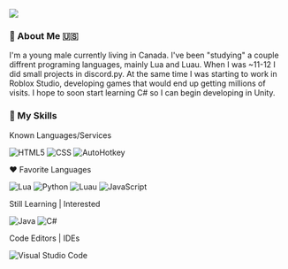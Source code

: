 ![](https:https://github.com/UppedX/UppedX/blob/main/README.md//komarev.com/ghpvc/?username=uppedx&color=006bed)

<h3>📝&nbsp;About Me 🇺🇸</h3>

I'm a young male currently living in Canada. I've been "studying" a couple diffrent programing languages, mainly Lua and Luau. When I was ~11-12 I did small projects in discord.py. At the same time I was starting to work in Roblox Studio, developing games that would end up getting millions of visits. I hope to soon start learning C# so I can begin developing in Unity.

<h3>🚀&nbsp;My Skills </h3>

Known Languages/Services

  ![HTML5](https://img.shields.io/badge/-HTML5-333333?style=flat&logo=HTML5)
  ![CSS](https://img.shields.io/badge/-CSS-333333?style=flat&logo=CSS3&logoColor=1572B6)
  ![AutoHotkey](https://img.shields.io/badge/-AutoHotkey-333333?style=flat&logo=autohotkey&logoColor=brightgreen)

❤ Favorite Languages

  ![Lua](https://img.shields.io/badge/-Lua-333333?style=flat&logo=lua)
  ![Python](https://img.shields.io/badge/-Python-333333?style=flat&logo=python)
  ![Luau](https://img.shields.io/badge/-Luau%20(Roblox)-333333?style=flat&logo=Roblox)
  ![JavaScript](https://img.shields.io/badge/-JavaScript-333333?style=flat&logo=javascript)


Still Learning | Interested

  ![Java](https://img.shields.io/badge/-Java-333333?style=flat&logo=java&logoColor=red)
  ![C#](https://img.shields.io/badge/-C#-333333?style=flat&logo=C%2B%2B&logoColor=00599C)

Code Editors | IDEs

  ![Visual Studio Code](https://img.shields.io/badge/-Visual%20Studio%20Code-333333?style=flat&logo=visual-studio-code&logoColor=007ACC)
